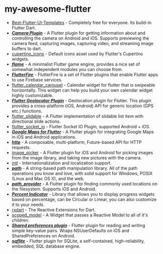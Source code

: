 # my-awesome-flutter

* [Best-Flutter-UI-Templates](https://github.com/mitesh77/Best-Flutter-UI-Templates) - Completely free for everyone. Its build-in Flutter Dart.
* [***Camera Plugin***](https://pub.dev/packages/camera) - A Flutter plugin for getting information about and controlling the camera on Android and iOS. Supports previewing the camera feed, capturing images, capturing video, and streaming image buffers to dart.
* [cupertino_icons](https://github.com/flutter/cupertino_icons) - Default icons asset used by Flutter's Cupertino widgets.
* [***flame***](https://pub.dev/packages/flame) - A minimalist Flutter game engine, provides a nice set of somewhat independent modules you can choose from.
* [***FlutterFire***](https://firebaseopensource.com/projects/firebaseextended/flutterfire/) - FlutterFire is a set of Flutter plugins that enable Flutter apps to use Firebase services.
* [flutter_calendar_carousel](https://github.com/dooboolab/flutter_calendar_carousel) - Calendar widget for flutter that is swipeable horizontally. This widget can help you build your own calendar widget highly customizable.
* [***Flutter Geolocator Plugin***](https://pub.dev/packages/geolocator) - Geolocation plugin for Flutter. This plugin provides a cross-platform (iOS, Android) API for generic location (GPS etc.) functions.
* [flutter_slidable](https://github.com/letsar/flutter_slidable) - A Flutter implementation of slidable list item with directional slide actions.
* [flutter_socket_io](https://github.com/WinkMeter/flutter_socket_io) - Flutter Socket IO Plugin, supported Android + iOS.
* [***Google Maps for Flutter***](https://pub.dev/packages/google_maps_flutter) - A Flutter plugin for integrating Google Maps in iOS and Android applications.
* [***http***](https://pub.dev/packages/http) - A composable, multi-platform, Future-based API for HTTP requests.
* [image_picker](https://pub.dev/packages/image_picker) - A Flutter plugin for iOS and Android for picking images from the image library, and taking new pictures with the camera.
* [intl](https://github.com/dart-lang/intl) - Internationalization and localization support.
* [***path***](https://github.com/dart-lang/path) - A string-based path manipulation library. All of the path operations you know and love, with solid support for Windows, POSIX (Linux and Mac OS X), and the web.
* [***path_provider***](https://pub.dev/packages/path_provider) - A Flutter plugin for finding commonly used locations on the filesystem. Supports iOS and Android.
* [***Percent Indicator***](https://pub.dev/packages/percent_indicator) - Library that allows you to display progress widgets based on percentage, can be Circular or Linear, you can also customize it to your needs.
* [rxdart](https://github.com/ReactiveX/rxdart) - The Reactive Extensions for Dart.
* [scoped_model](https://github.com/brianegan/scoped_model) - A Widget that passes a Reactive Model to all of it's children.
* [***Shared preferences plugin***](https://pub.dev/packages/shared_preferences) - Flutter plugin for reading and writing simple key-value pairs. Wraps NSUserDefaults on iOS and SharedPreferences on Android.
* [***sqflite***](https://github.com/tekartik/sqflite) - Flutter plugin for SQLite, a self-contained, high-reliability, embedded, SQL database engine.
